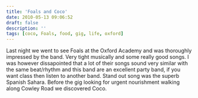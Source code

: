 ```yaml
---
title: 'Foals and Coco'
date: 2010-05-13 09:06:52
draft: false
description: ''
tags: [coco, Foals, food, gig, life, oxford]
---
```


Last night we went to see Foals at the Oxford Academy and was thoroughly impressed by the band. Very tight musically and some really good songs. I was however dissapointed that a lot of their songs sound very similar with the same beat/rhythm and this band are an excellent party band, if you want class then listen to another band. Stand out song was the superb Spanish Sahara. Before the gig looking for urgent nourishment walking along Cowley Road we discovered Coco.
